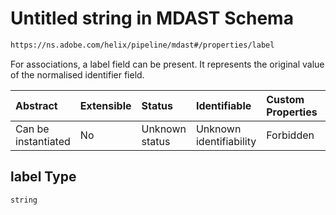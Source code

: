 # Untitled string in MDAST Schema

```txt
https://ns.adobe.com/helix/pipeline/mdast#/properties/label
```

For associations, a label field can be present. It represents the original value of the normalised identifier field.

| Abstract            | Extensible | Status         | Identifiable            | Custom Properties | Additional Properties | Access Restrictions | Defined In                                                     |
| :------------------ | :--------- | :------------- | :---------------------- | :---------------- | :-------------------- | :------------------ | :------------------------------------------------------------- |
| Can be instantiated | No         | Unknown status | Unknown identifiability | Forbidden         | Allowed               | none                | [mdast.schema.json*](mdast.schema.json "open original schema") |

## label Type

`string`
